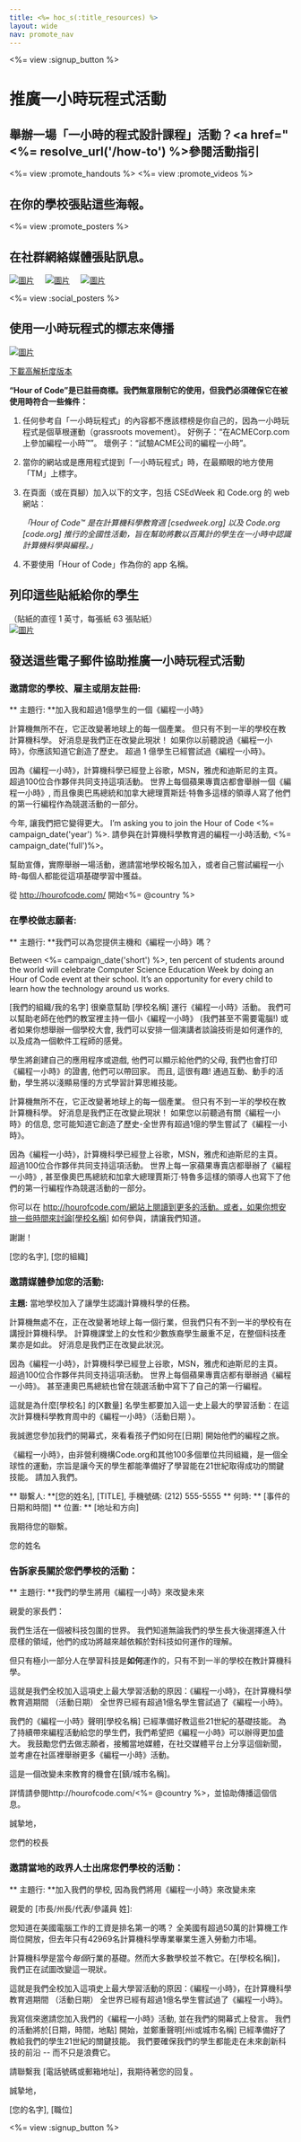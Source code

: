 ```yaml
---
title: <%= hoc_s(:title_resources) %>
layout: wide
nav: promote_nav
---
```

<%= view :signup_button %>

<link rel="stylesheet" type="text/css" href="/css/promote-page.css"></link>

# 推廣一小時玩程式活動

## 舉辦一場「一小時的程式設計課程」活動？<a href="<%= resolve_url('/how-to') %>參閱活動指引</a>

<%= view :promote_handouts %> <%= view :promote_videos %>

<a id="posters"></a>

## 在你的學校張貼這些海報。

<%= view :promote_posters %>

<a id="social"></a>

## 在社群網絡媒體張貼訊息。

[![圖片](/images/fit-250/social-1.jpg)](/images/social-1.jpg)&nbsp;&nbsp;&nbsp;&nbsp; [![圖片](/images/fit-250/social-2.jpg)](/images/social-2.jpg)&nbsp;&nbsp;&nbsp;&nbsp; [![圖片](/images/fit-250/social-3.jpg)](/images/social-3.jpg)&nbsp;&nbsp;&nbsp;&nbsp;

<%= view :social_posters %>

<a id="logo"></a>

## 使用一小時玩程式的標志來傳播

[![圖片](<%= localized_image('/images/fit-200/hour-of-code-logo.png') %>)](<%= localized_image('/images/hour-of-code-logo.png') %>)

[下載高解析度版本](http://images.code.org/share/hour-of-code-logo.zip)

**“Hour of Code”是已註冊商標。我們無意限制它的使用，但我們必須確保它在被使用時符合一些條件：**

1. 任何參考自「一小時玩程式」的內容都不應該標榜是你自己的，因為一小時玩程式是個草根運動（grassroots movement）。 好例子：“在ACMECorp.com上參加編程一小時™”。 壞例子：“試驗ACME公司的編程一小時”。
2. 當你的網站或是應用程式提到「一小時玩程式」時，在最顯眼的地方使用「TM」上標字。
3. 在頁面（或在頁腳）加入以下的文字，包括 CSEdWeek 和 Code.org 的 web 網站︰
    
    *「Hour of Code™ 是在計算機科學教育週 [csedweek.org] 以及 Code.org [code.org] 推行的全國性活動，旨在幫助將數以百萬計的學生在一小時中認識計算機科學與編程。」*

4. 不要使用「Hour of Code」作為你的 app 名稱。

<a id="stickers"></a>

## 列印這些貼紙給你的學生

（貼紙的直徑 1 英寸，每張紙 63 張貼紙）  
[![圖片](/images/fit-250/hour-of-code-stickers.png)](/images/hour-of-code-stickers.pdf)

<a id="sample-emails"></a>

## 發送這些電子郵件協助推廣一小時玩程式活動

<a id="email"></a>

### 邀請您的學校、雇主或朋友註冊:

** 主題行: **加入我和超過1億學生的一個《編程一小時》

計算機無所不在，它正改變著地球上的每一個產業。 但只有不到一半的學校在教計算機科學。 好消息是我們正在改變此現狀！ 如果你以前聽說過《編程一小時》，你應該知道它創造了歷史。 超過 1 億學生已經嘗試過《編程一小時》。

因為《編程一小時》，計算機科學已經登上谷歌，MSN，雅虎和迪斯尼的主頁。 超過100位合作夥伴共同支持這項活動。 世界上每個蘋果專賣店都會舉辦一個《編程一小時》, 而且像奧巴馬總統和加拿大總理賈斯廷·特魯多這樣的領導人寫了他們的第一行編程作為競選活動的一部分。

今年, 讓我們把它變得更大。 I’m asking you to join the Hour of Code <%= campaign_date('year') %>. 請參與在計算機科學教育週的編程一小時活動, <%= campaign_date('full')%>。

幫助宣傳，實際舉辦一場活動，邀請當地學校報名加入，或者自己嘗試編程一小時-每個人都能從這項基礎學習中獲益。

從 http://hourofcode.com/ 開始<%= @country %>

<a id="help-schools"></a>

### 在學校做志願者:

** 主題行: **我們可以為您提供主機和《編程一小時》嗎？

Between <%= campaign_date('short') %>, ten percent of students around the world will celebrate Computer Science Education Week by doing an Hour of Code event at their school. It’s an opportunity for every child to learn how the technology around us works.

[我們的組織/我的名字] 很樂意幫助 [學校名稱] 運行《編程一小時》活動。 我們可以幫助老師在他們的教室裡主持一個小《編程一小時》 (我們甚至不需要電腦!) 或者如果你想舉辦一個學校大會, 我們可以安排一個演講者談論技術是如何運作的, 以及成為一個軟件工程師的感覺。

學生將創建自己的應用程序或遊戲, 他們可以顯示給他們的父母, 我們也會打印《編程一小時》的證書, 他們可以帶回家。 而且, 這很有趣! 通過互動、動手的活動，學生將以淺顯易懂的方式學習計算思維技能。

計算機無所不在，它正改變著地球上的每一個產業。 但只有不到一半的學校在教計算機科學。 好消息是我們正在改變此現狀！ 如果您以前聽過有關《編程一小時》的信息, 您可能知道它創造了歷史-全世界有超過1億的學生嘗試了《編程一小時》。

因為《編程一小時》，計算機科學已經登上谷歌，MSN，雅虎和迪斯尼的主頁。 超過100位合作夥伴共同支持這項活動。 世界上每一家蘋果專賣店都舉辦了《編程一小時》, 甚至像奧巴馬總統和加拿大總理賈斯汀·特魯多這樣的領導人也寫下了他們的第一行編程作為競選活動的一部分。

你可以在 http://hourofcode.com/網站上閱讀到更多的活動。或者，如果你想安排一些時間來討論[學校名稱] 如何參與，請讓我們知道。

謝謝！

[您的名字], [您的組織]

<a id="media-pitch"></a>

### 邀請媒體參加您的活動:

**主題:** 當地學校加入了讓學生認識計算機科學的任務。

計算機無處不在，正在改變著地球上每一個行業，但我們只有不到一半的學校有在講授計算機科學。 計算機課堂上的女性和少數族裔學生嚴重不足，在整個科技產業亦是如此。 好消息是我們正在改變此狀況。

因為《編程一小時》，計算機科學已經登上谷歌，MSN，雅虎和迪斯尼的主頁。 超過100位合作夥伴共同支持這項活動。 世界上每個蘋果專賣店都有舉辦過《編程一小時》。 甚至連奧巴馬總統也曾在競選活動中寫下了自己的第一行編程。

這就是為什麼[學校名] 的[X數量] 名學生都要加入這一史上最大的學習活動：在這次計算機科學教育周中的《編程一小時》（活動日期 ）。

我誠邀您參加我們的開幕式，來看看孩子們如何在[日期] 開始他們的編程之旅。

《編程一小時》，由非營利機構Code.org和其他100多個單位共同組織，是一個全球性的運動，宗旨是讓今天的學生都能準備好了學習能在21世紀取得成功的關鍵技能。 請加入我們。

** 聯繫人: **[您的姓名], [TITLE], 手機號碼: (212) 555-5555 ** 何時: ** [事件的日期和時間] ** 位置: ** [地址和方向]

我期待您的聯繫。

您的姓名

<a id="parents"></a>

### 告訴家長關於您們學校的活動：

** 主題行: **我們的學生將用《編程一小時》來改變未來

親愛的家長們：

我們生活在一個被科技包圍的世界。 我們知道無論我們的學生長大後選擇進入什麼樣的領域，他們的成功將越來越依賴於對科技如何運作的理解。

但只有極小一部分人在學習科技是**如何**運作的，只有不到一半的學校在教計算機科學。

這就是我們全校加入這項史上最大學習活動的原因：《編程一小時》，在計算機科學教育週期間 （活動日期） 全世界已經有超過1億名學生嘗試過了《編程一小時》。

我們的《編程一小時》聲明[學校名稱] 已經準備好教這些21世紀的基礎技能。 為了持續帶來編程活動給您的學生們，我們希望把《編程一小時》可以辦得更加盛大。 我鼓勵您們去做志願者，接觸當地媒體，在社交媒體平台上分享這個新聞，並考慮在社區裡舉辦更多《編程一小時》活動。

這是一個改變未來教育的機會在[鎮/城市名稱]。

詳情請參閱http://hourofcode.com/<%= @country %>，並協助傳播這個信息。

誠摯地，

您們的校長

<a id="politicians"></a>

### 邀請當地的政界人士出席您們學校的活動：

** 主題行: **加入我們的學校, 因為我們將用《編程一小時》來改變未來

親愛的 [市長/州長/代表/參議員 姓]:

您知道在美國電腦工作的工資是排名第一的嗎？ 全美國有超過50萬的計算機工作崗位開放，但去年只有42969名計算機科學專業畢業生進入勞動力市場。

計算機科學是當今*每個*行業的基礎。然而大多數學校並不教它。在[學校名稱]]，我們正在試圖改變這一現狀。

這就是我們全校加入這項史上最大學習活動的原因：《編程一小時》，在計算機科學教育週期間 （活動日期） 全世界已經有超過1億名學生嘗試過了《編程一小時》。

我寫信來邀請您加入我們的《編程一小時》活動, 並在我們的開幕式上發言。 我們的活動將於[日期，時間，地點] 開始，並鄭重聲明[州i或城市名稱] 已經準備好了教給我們的學生21世紀的關鍵技能。 我們要確保我們的學生都能走在未來創新科技的前沿 -- 而不只是浪費它。

請聯繫我 [電話號碼或郵箱地址]，我期待著您的回复。

誠摯地，

[您的名字], [職位]

<%= view :signup_button %>